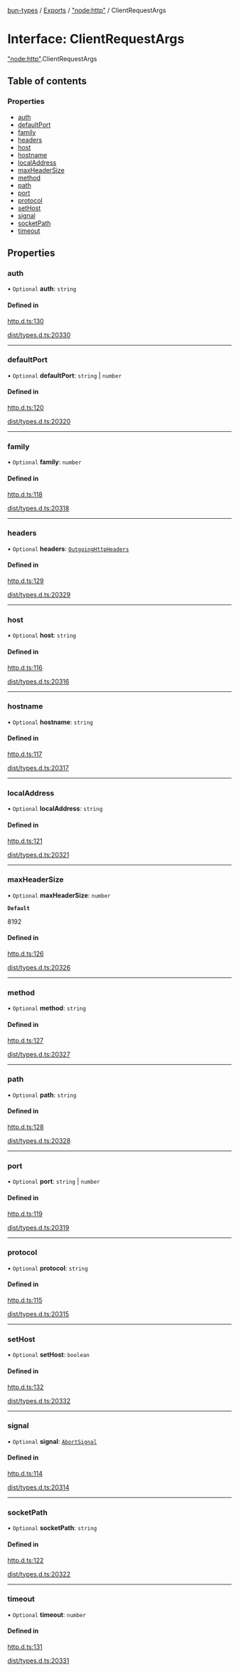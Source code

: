 [bun-types](../README.md) / [Exports](../modules.md) / ["node:http"](../modules/node_http_.md) / ClientRequestArgs

# Interface: ClientRequestArgs

["node:http"](../modules/node_http_.md).ClientRequestArgs

## Table of contents

### Properties

- [auth](node_http_.ClientRequestArgs.md#auth)
- [defaultPort](node_http_.ClientRequestArgs.md#defaultport)
- [family](node_http_.ClientRequestArgs.md#family)
- [headers](node_http_.ClientRequestArgs.md#headers)
- [host](node_http_.ClientRequestArgs.md#host)
- [hostname](node_http_.ClientRequestArgs.md#hostname)
- [localAddress](node_http_.ClientRequestArgs.md#localaddress)
- [maxHeaderSize](node_http_.ClientRequestArgs.md#maxheadersize)
- [method](node_http_.ClientRequestArgs.md#method)
- [path](node_http_.ClientRequestArgs.md#path)
- [port](node_http_.ClientRequestArgs.md#port)
- [protocol](node_http_.ClientRequestArgs.md#protocol)
- [setHost](node_http_.ClientRequestArgs.md#sethost)
- [signal](node_http_.ClientRequestArgs.md#signal)
- [socketPath](node_http_.ClientRequestArgs.md#socketpath)
- [timeout](node_http_.ClientRequestArgs.md#timeout)

## Properties

### auth

• `Optional` **auth**: `string`

#### Defined in

[http.d.ts:130](https://github.com/valgaze/bun-types/blob/5e53f27/http.d.ts#L130)

[dist/types.d.ts:20330](https://github.com/valgaze/bun-types/blob/5e53f27/dist/types.d.ts#L20330)

___

### defaultPort

• `Optional` **defaultPort**: `string` \| `number`

#### Defined in

[http.d.ts:120](https://github.com/valgaze/bun-types/blob/5e53f27/http.d.ts#L120)

[dist/types.d.ts:20320](https://github.com/valgaze/bun-types/blob/5e53f27/dist/types.d.ts#L20320)

___

### family

• `Optional` **family**: `number`

#### Defined in

[http.d.ts:118](https://github.com/valgaze/bun-types/blob/5e53f27/http.d.ts#L118)

[dist/types.d.ts:20318](https://github.com/valgaze/bun-types/blob/5e53f27/dist/types.d.ts#L20318)

___

### headers

• `Optional` **headers**: [`OutgoingHttpHeaders`](http_.OutgoingHttpHeaders.md)

#### Defined in

[http.d.ts:129](https://github.com/valgaze/bun-types/blob/5e53f27/http.d.ts#L129)

[dist/types.d.ts:20329](https://github.com/valgaze/bun-types/blob/5e53f27/dist/types.d.ts#L20329)

___

### host

• `Optional` **host**: `string`

#### Defined in

[http.d.ts:116](https://github.com/valgaze/bun-types/blob/5e53f27/http.d.ts#L116)

[dist/types.d.ts:20316](https://github.com/valgaze/bun-types/blob/5e53f27/dist/types.d.ts#L20316)

___

### hostname

• `Optional` **hostname**: `string`

#### Defined in

[http.d.ts:117](https://github.com/valgaze/bun-types/blob/5e53f27/http.d.ts#L117)

[dist/types.d.ts:20317](https://github.com/valgaze/bun-types/blob/5e53f27/dist/types.d.ts#L20317)

___

### localAddress

• `Optional` **localAddress**: `string`

#### Defined in

[http.d.ts:121](https://github.com/valgaze/bun-types/blob/5e53f27/http.d.ts#L121)

[dist/types.d.ts:20321](https://github.com/valgaze/bun-types/blob/5e53f27/dist/types.d.ts#L20321)

___

### maxHeaderSize

• `Optional` **maxHeaderSize**: `number`

**`Default`**

8192

#### Defined in

[http.d.ts:126](https://github.com/valgaze/bun-types/blob/5e53f27/http.d.ts#L126)

[dist/types.d.ts:20326](https://github.com/valgaze/bun-types/blob/5e53f27/dist/types.d.ts#L20326)

___

### method

• `Optional` **method**: `string`

#### Defined in

[http.d.ts:127](https://github.com/valgaze/bun-types/blob/5e53f27/http.d.ts#L127)

[dist/types.d.ts:20327](https://github.com/valgaze/bun-types/blob/5e53f27/dist/types.d.ts#L20327)

___

### path

• `Optional` **path**: `string`

#### Defined in

[http.d.ts:128](https://github.com/valgaze/bun-types/blob/5e53f27/http.d.ts#L128)

[dist/types.d.ts:20328](https://github.com/valgaze/bun-types/blob/5e53f27/dist/types.d.ts#L20328)

___

### port

• `Optional` **port**: `string` \| `number`

#### Defined in

[http.d.ts:119](https://github.com/valgaze/bun-types/blob/5e53f27/http.d.ts#L119)

[dist/types.d.ts:20319](https://github.com/valgaze/bun-types/blob/5e53f27/dist/types.d.ts#L20319)

___

### protocol

• `Optional` **protocol**: `string`

#### Defined in

[http.d.ts:115](https://github.com/valgaze/bun-types/blob/5e53f27/http.d.ts#L115)

[dist/types.d.ts:20315](https://github.com/valgaze/bun-types/blob/5e53f27/dist/types.d.ts#L20315)

___

### setHost

• `Optional` **setHost**: `boolean`

#### Defined in

[http.d.ts:132](https://github.com/valgaze/bun-types/blob/5e53f27/http.d.ts#L132)

[dist/types.d.ts:20332](https://github.com/valgaze/bun-types/blob/5e53f27/dist/types.d.ts#L20332)

___

### signal

• `Optional` **signal**: [`AbortSignal`](../modules.md#abortsignal)

#### Defined in

[http.d.ts:114](https://github.com/valgaze/bun-types/blob/5e53f27/http.d.ts#L114)

[dist/types.d.ts:20314](https://github.com/valgaze/bun-types/blob/5e53f27/dist/types.d.ts#L20314)

___

### socketPath

• `Optional` **socketPath**: `string`

#### Defined in

[http.d.ts:122](https://github.com/valgaze/bun-types/blob/5e53f27/http.d.ts#L122)

[dist/types.d.ts:20322](https://github.com/valgaze/bun-types/blob/5e53f27/dist/types.d.ts#L20322)

___

### timeout

• `Optional` **timeout**: `number`

#### Defined in

[http.d.ts:131](https://github.com/valgaze/bun-types/blob/5e53f27/http.d.ts#L131)

[dist/types.d.ts:20331](https://github.com/valgaze/bun-types/blob/5e53f27/dist/types.d.ts#L20331)
